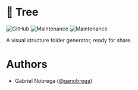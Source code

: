 # 🌲 Tree

![GitHub](https://img.shields.io/github/license/ganobrega/tree.svg?style=flat-square?1)
![Maintenance](https://img.shields.io/maintenance/yes/2019.svg)
![Maintenance](https://img.shields.io/badge/PR's-welcome-brightgreen.svg)


A visual structure folder generator, ready for share.

<!--# Introduction-->
<!--# Features-->
<!--# Thanks to-->
# Authors
- Gabriel Nobrega ([@ganobrega](https://github.com/ganobrega))
<!--# Contributors-->
